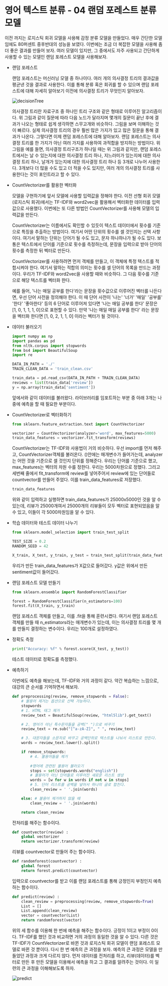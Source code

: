 # 영어 텍스트 분류 - 04 랜덤 포레스트 분류 모델



이전 까지는 로지스틱 회귀 모델을 사용해 감정 분류 모델을 만들었다. 매우 간단한 모델임에도 80퍼센트 중후반대의 성능을 보였다. 이번에는 조금 더 복잡한 모델을 사용해 좀 더 좋은 결과를 만들어 보자. 여러 모델이 있지만, 그 중에서도 자주 사용되고 간단하게 사용할 수 있는 모델인 랜덤 포레스트 모델을 사용해보자.

- 랜덤 포레스트

    랜덤 포레스트는 머신러닝 모델 중 하나이다. 여러 개의 의사결정 트리의 결과값을 평균낸 것을 결과로 사용한다. 이를 통해 분류 혹은 회귀를 할 수 있으며 랜덤 포레스트에 대해 자세히 알아보기 이전에 의사결정 트리가 무엇인지 알아보자.

    ![decisionTree](./images/decisionTree.png)

    의사결정 트리란 자료구조 중 하나인 트리 구조와 같은 형태로 이루어진 알고리즘이다. 위 그림과 같이 질문에 따라 다음 노드가 달라지며 몇개의 질문이 끝난 후에 결과가 나오는 형태로 쉽게 생각하면 스무고개와 비슷하다. 그림을 보며 이해하는 것이 빠르다. 실제 의사결정 트리의 경우 훨씬 많은 가지가 있고 많은 질문을 통해 결과가 나온다. 그렇다면 이제 랜덤 포레스트에 대해 알아보자. 랜덤 포레스트는 의사결정 트리를 한 가지가 아닌 여러 가지를 사용하여 과적합을 방지하는 방법이다. 위 그림을 예를 들면, 의사결정 트리구조가 하나일 때는 위 그림과 같지만, 랜덤 포레스트에서는 날 수 있는지에 대한 의사결정  트리 하나, 지느러미가 있는지에 대한 의사결정 트리 하나, 날개가 있는지에 대한 의사결정 트리 하나 등 3개로 나누어 사용한다. 3개보다 더 많을 수도 있고 더 적을 수도 있지만, 여러 개의 의사결정 트리를 사용한다는 것이 포인트라고 할 수 있다.

- CountVectorizer를 활용한 벡터화

    모델을 구현하기에 앞서 모델에 사용할 입력값을 정해야 한다. 이전 선형 회귀 모델(로지스틱 회귀)에서는 TF-IDF와 word2vec을 활용해서 벡터화한 데이터를 입력값으로 사용했다. 이번에는 또 다른 방법인 CountVectorizer를 사용해 모델의 입력값을 만든다.

    CountVectorizer는 이름에서도 확인할 수 있듯이 텍스트 데이터에서 횟수를 기준으로 특징을 추출하는 방법이다. 여기서 어떤 단위의 횟수를 셀 것인지는 선택 사항이다. 여기서 말하는 단위는 단어가 될 수도 있고, 문자 하나하나가 될 수도 있다. 보통은 텍스트에서 단어를 기준으로 횟수를 측정하는데, 문장을 입력으로 받아 단어의 횟수를 측정한 뒤 벡터로 만든다.

    CountVectorizer를 사용하려면 먼저 객체를 만들고, 이 객체에 특정 텍스트를 적합시켜야 한다. 여기서 말하는 적합의 의미는 횟수를 셀 단어의 목록을 만드는 과정이다. 우리가 TF-IDF와 word2vec을 사용할 때와 비슷하다. 그 다음 횟수를 기준으로 해당 텍스트를 벡터화 한다.

    예를 들어, '나는 매일 공부를 한다'라는 문장을 횟수값으로 이루어진 벡터를 나든다면, 우선 단어 사전을 정의해야 한다. 이 때 단어 사전이 '나는' '너가' '매일' '공부를' '한다' '좋아한다' 등의 6 단어로 이루어져 있다면 '나는 매일 공부를 한다' 문장은 [1, 0, 1, 1, 1, 0]으로 표현할 수 있다. 만약 '나는 매일 매일 공부를 한다' 라는 문장을 벡터화 한다면 [1, 0, 2, 1, 1, 0] 이라는 벡터가 될 것이다.

- 데이터 불러오기

    ```python
    import numpy as np
    import pandas as pd
    from nltk.corpus import stopwords
    from bs4 import BeautifulSoup
    import re
    ```

    ```python
    DATA_IN_PATH = './'
    TRAIN_CLEAN_DATA = 'train_clean.csv'

    train_data = pd.read_csv(DATA_IN_PATH + TRAIN_CLEAN_DATA)
    reviews = list(train_data['review'])
    y = np.array(train_data['sentiment'])
    ```

    앞에서와 같이 데이터를 불러왔다. 라이브러리를 임포트하는 부분 중 아래 3개는 나중에 예측을 할 때 필요한 부분이다.

- CountVectorizer로 벡터화하기

    ```python
    from sklearn.feature_extraction.text import CountVectorizer

    vectorizer = CountVectorizer(analyzer='word', max_features=5000)
    train_data_features = vectorizer.fit_transform(reviews)
    ```

    CountVectorizer는 TF-IDF와 사용법이 거의 비슷하다. 우선 import를 먼저 해주고, CountVectorizer객체를 불러온다. ()안에는 매개변수가 들어가는데, analyzer는 어떤 것을 기준으로 셀 것인지 단위를 정해준다. 우리는 단어를 기준으로 했고, max_features는 벡터의 차원 수를 정한다. 우리는 5000차원으로 정했다. 그리고 세번째 줄에서 fit_transform에 review를 넣어주어서 review에 있는 단어들로 countvector를 만들어 주었다. 이를 train_data_features로 저장했다.

    ```python
    train_data_features
    ```

    위와 같이 입력하고 실행하면 train_data_features가 25000x5000인 것을 알 수 있는데, 리뷰가 25000개여서 25000개의 리뷰들이 모두 벡터로 표현되었음을 알 수 있고, 이들이 각 5000차원임을 알 수 있다. 

- 학습 데이터와 테스트 데이터 나누기

    ```python
    from sklearn.model_selection import train_test_split

    TEST_SIZE = 0.2
    RANDOM_SEED = 42

    X_train, X_test, y_train, y_test = train_test_split(train_data_features, y, test_size=TEST_SIZE, random_state=RANDOM_SEED)
    ```

    우리가 만든 train_data_features가 X값으로 들어갔다. y값은 위에서 만든 sentiment값이 들어갔다.

- 랜덤 포레스트 모델 만들기

    ```python
    from sklearn.ensemble import RandomForestClassifier

    forest = RandomForestClassifier(n_estimators=100)
    forest.fit(X_train, y_train)
    ```

    랜덤 포레스트 객체를 만들고, 이를 .fit을 통해 훈련시켰다. 여기서 랜덤 포레스트 객체를 만들 때 n_estimators라는 매개변수가 있는데, 이는 의사결정 트리를 몇 개를 만들지 결정하는 변수이다. 우리는 100개로 설정하였다.

- 정확도 측정

    ```python
    print("Accuracy: %f" % forest.score(X_test, y_test))
    ```

    테스트 데이터로 정확도를 측정했다.

- 예측하기

    이번에도 예측을 해보는데, TF-IDF와 거의 과정이 같다. 약간 복습하는 느낌으로, 대강의 큰 순서를 기억하면서 해보자.

    ```python
    def preprocessing(review, remove_stopwords = False): 
        # 불용어 제거는 옵션으로 선택 가능하다.
        stopwords
        # 1. HTML 태그 제거
        review_text = BeautifulSoup(review, "html5lib").get_text()	

        # 2. 영어가 아닌 특수문자들을 공백(" ")으로 바꾸기
        review_text = re.sub("[^a-zA-Z]", " ", review_text)

        # 3. 대문자들을 소문자로 바꾸고 공백단위로 텍스트들 나눠서 리스트로 만든다.
        words = review_text.lower().split()

        if remove_stopwords: 
            # 4. 불용어들을 제거
        
            #영어에 관련된 불용어 불러오기
            stops = set(stopwords.words("english"))
            # 불용어가 아닌 단어들로 이루어진 새로운 리스트 생성
            words = [w for w in words if not w in stops]
            # 5. 단어 리스트를 공백을 넣어서 하나의 글로 합친다.	
            clean_review = ' '.join(words)

        else: # 불용어 제거하지 않을 때
            clean_review = ' '.join(words)

        return clean_review
    ```

    전처리를 해주는 함수이다.

    ```python
    def countvector(review) :
        global vectorizer
        return vectorizer.transform(review)
    ```

    리뷰를 countvector로 만들어 주는 함수이다.

    ```python
    def randomforest(countvector) :
        global forest
        return forest.predict(countvector)
    ```

    입력으로 countvector를 받고 이를 랜덤 포레스트를 통해 긍정인지 부정인지 예측하는 함수이다.

    ```python
    def predict(review) :
        clean_review = preprocessing(review, remove_stopwords=True)
        List = []
        List.append(clean_review)
        vector = countvector(List)
        return randomforest(vector)
    ```

    위의 세 함수를 이용해 한 번에 예측을 해주는 함수이다. 긍정이 1이고 부정이 0이다. TF-IDF를 했던 것과 비교하면 거의 과정의 동일한 것을 알 수 있다. 다른 것은 TF-IDF가 CountVectorizer로 바뀐 것과 로지스틱 회귀 모델이 랜덤 포레스트 모델로 바뀐 것 뿐이다. 다시 한 번 예측의 큰 과정을 보자. 예측의 큰 과정은 모델을 만들었던 과정과 크게 다르지 않다. 먼저 데이터를 전처리를 하고, 리뷰(데이터)를 벡터로 만든 후 만든 모델을 이용해서 예측을 하고 그 결과를 알려주는 것이다. 이 일련의 큰 과정을 이해해보도록 하자.

    ![predict](./images/randomforestPredict.png)